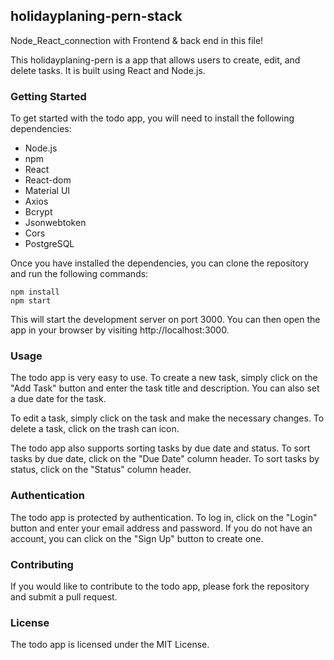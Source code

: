 ## holidayplaning-pern-stack
Node_React_connection with Frontend &amp; back end in this file!

This holidayplaning-pern is a  app that allows users to create, edit, and delete tasks. It is built using React and Node.js.

### Getting Started

To get started with the todo app, you will need to install the following dependencies:

* Node.js
* npm
* React
* React-dom
* Material UI
* Axios
* Bcrypt
* Jsonwebtoken
* Cors
* PostgreSQL

Once you have installed the dependencies, you can clone the repository and run the following commands:

```
npm install
npm start
```

This will start the development server on port 3000. You can then open the app in your browser by visiting http://localhost:3000.

### Usage

The todo app is very easy to use. To create a new task, simply click on the "Add Task" button and enter the task title and description. You can also set a due date for the task.

To edit a task, simply click on the task and make the necessary changes. To delete a task, click on the trash can icon.

The todo app also supports sorting tasks by due date and status. To sort tasks by due date, click on the "Due Date" column header. To sort tasks by status, click on the "Status" column header.

### Authentication

The todo app is protected by authentication. To log in, click on the "Login" button and enter your email address and password. If you do not have an account, you can click on the "Sign Up" button to create one.

### Contributing

If you would like to contribute to the todo app, please fork the repository and submit a pull request.

### License

The todo app is licensed under the MIT License.
